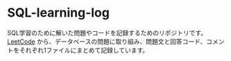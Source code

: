 # SQL-learning-log
SQL学習のために解いた問題やコードを記録するためのリポジトリです。  
 [LeetCode](https://leetcode.com/problemset/database/) から、データベースの問題に取り組み、問題文と回答コード、コメントをそれぞれ1ファイルにまとめて記録しています。
